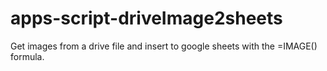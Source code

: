 # apps-script-driveImage2sheets
Get images from a drive file and insert to google sheets with the =IMAGE() formula.
